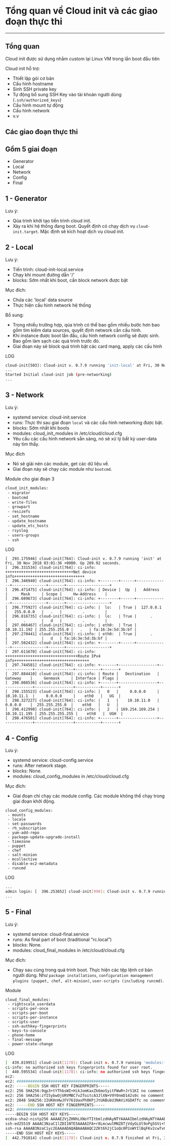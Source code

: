 # Tổng quan về Cloud init và các giao đoạn thực thi
---
## Tổng quan
Cloud init được sử dụng nhằm custom lại Linux VM trong lần boot đầu tiên

Cloud init hỗ trợ:
- Thiết lập gói cơ bản
- Cấu hình hostname
- Sinh SSH private key
- Tự động bổ sung SSH Key vào tài khoản người dùng (`.ssh/authorized_keys`)
- Cấu hình mount tự động
- Cấu hình network
- v.v

## Các giao đoạn thực thi
## Gồm 5 giai đoạn
- Generator
- Local
- Network
- Config
- Final

## 1 - Generator
Lưu ý:
- Qúa trình khởi tạo tiến trình cloud init.
- Xảy ra khi hệ thống đang boot. Quyết định có chạy dịch vụ `cloud-init.target`. Mặc định sẽ kích hoạt dịch vụ cloud init.

## 2 - Local
Lưu ý:
- Tiến trình: cloud-init-local.service
- Chạy khi mount đường dẫn '/'
- blocks: Sớm nhất khi boot, cần block network được bật

Mục đích:
- Chứa các 'local' data source
- Thực hiện cấu hình network hệ thống

Bổ sung:
- Trong nhiều trường hợp, qúa trình có thể bao gồm nhiều bước hơn bao gồm tìm kiếm data sources, quyết định network cần cấu hình.
- Khi instance được boot lần đầu, cấu hình network config sẽ được sinh. Bao gồm làm sạch các quá trình trước đó.
- Giai đoạn này sẽ block quá trình bật các card mạng, apply các cấu hình

LOG
```bash 
cloud-init[503]: Cloud-init v. 0.7.9 running 'init-local' at Fri, 30 Nov 2018 02:59:49 +0000. Up 182.97 seconds.
...
Started Initial cloud-init job (pre-networking)
...

```

## 3 - Network
Lưu ý:
- systemd service: cloud-init.service
- runs: Thực thi sau giai đoạn `local` và các cấu hình networking được bật.
- blocks: Sớm nhất khi boots
- modules: cloud_init_modules in /etc/cloud/cloud.cfg
- Yêu cầu các cấu hình network sẵn sàng, nó sẽ xử lý bất kỳ user-data này tìm thấy.

Mục đích
- Nó sẽ giải nén các module, get các dữ liệu về.
- Giai đoạn này sẽ chạy các module như `bootcmd`.

Module cho giai đoạn 3 
```bash
cloud_init_modules:
 - migrator
 - bootcmd
 - write-files
 - growpart
 - resizefs
 - set_hostname
 - update_hostname
 - update_etc_hosts
 - rsyslog
 - users-groups
 - ssh
```

LOG
```
[  293.175946] cloud-init[764]: Cloud-init v. 0.7.9 running 'init' at Fri, 30 Nov 2018 03:01:36 +0000. Up 289.92 seconds.
[  296.331534] cloud-init[764]: ci-info: ++++++++++++++++++++++++++++++Net device info+++++++++++++++++++++++++++++++
[  296.346940] cloud-init[764]: ci-info: +--------+------+--------------+---------------+-------+-------------------+
[  296.471475] cloud-init[764]: ci-info: | Device |  Up  |   Address    |      Mask     | Scope |     Hw-Address    |
[  296.609673] cloud-init[764]: ci-info: +--------+------+--------------+---------------+-------+-------------------+
[  296.775927] cloud-init[764]: ci-info: |  lo:   | True |  127.0.0.1   |   255.0.0.0   |   .   |         .         |
[  296.816735] cloud-init[764]: ci-info: |  lo:   | True |      .       |       .       |   d   |         .         |
[  297.066467] cloud-init[764]: ci-info: | eth0:  | True | 10.10.11.192 | 255.255.255.0 |   .   | fa:16:3e:5d:3b:bf |
[  297.270441] cloud-init[764]: ci-info: | eth0:  | True |      .       |       .       |   d   | fa:16:3e:5d:3b:bf |
[  297.502432] cloud-init[764]: ci-info: +--------+------+--------------+---------------+-------+-------------------+
[  297.611670] cloud-init[764]: ci-info: ++++++++++++++++++++++++++++++++Route IPv4 info+++++++++++++++++++++++++++++++++
[  297.744581] cloud-init[764]: ci-info: +-------+-----------------+--------------+-----------------+-----------+-------+
[  297.884410] cloud-init[764]: ci-info: | Route |   Destination   |   Gateway    |     Genmask     | Interface | Flags |
[  298.008536] cloud-init[764]: ci-info: +-------+-----------------+--------------+-----------------+-----------+-------+
[  298.155523] cloud-init[764]: ci-info: |   0   |     0.0.0.0     |  10.10.11.1  |     0.0.0.0     |    eth0   |   UG  |
[  298.327227] cloud-init[764]: ci-info: |   1   |    10.10.11.0   |   0.0.0.0    |  255.255.255.0  |    eth0   |   U   |
[  298.412998] cloud-init[764]: ci-info: |   2   | 169.254.169.254 | 10.10.11.195 | 255.255.255.255 |    eth0   |  UGH  |
[  298.476501] cloud-init[764]: ci-info: +-------+-----------------+--------------+-----------------+-----------+-------+
```

## 4 - Config
Lưu ý:
- systemd service: cloud-config.service
- runs: After network stage.
- blocks: None.
- modules: cloud_config_modules in /etc/cloud/cloud.cfg

Mục đích:
- Giai đoạn chỉ chạy các module config. Các module không thể chạy trong giai đoạn khởi động.

```
cloud_config_modules:
 - mounts
 - locale
 - set-passwords
 - rh_subscription
 - yum-add-repo
 - package-update-upgrade-install
 - timezone
 - puppet
 - chef
 - salt-minion
 - mcollective
 - disable-ec2-metadata
 - runcmd
```

LOG
```bash
...
admin login: [  396.253652] cloud-init[990]: Cloud-init v. 0.7.9 running 'modules:config' at Fri, 30 Nov 2018 03:03:13 +0000. Up 386.17 seconds.
...
```

## 5 - Final
Lưu ý:
- systemd service: cloud-final.service
- runs: As final part of boot (traditional “rc.local”)
- blocks: None.
- modules: cloud_final_modules in /etc/cloud/cloud.cfg

Mục đích:
- Chạy sau cùng trong quá trình boot. Thực hiện các tệp lệnh cơ bản người dùng. Như `package installations`, `configuration management plugins (puppet, chef, alt-minion)`, `user-scripts (including runcmd)`.

Module
```
cloud_final_modules:
 - rightscale_userdata
 - scripts-per-once
 - scripts-per-boot
 - scripts-per-instance
 - scripts-user
 - ssh-authkey-fingerprints
 - keys-to-console
 - phone-home
 - final-message
 - power-state-change
```

LOG
```bash
[  439.819951] cloud-init[1178]: Cloud-init v. 0.7.9 running 'modules:final' at Fri, 30 Nov 2018 03:04:01 +0000. Up 434.84 seconds.
ci-info: no authorized ssh keys fingerprints found for user root.
[  440.595534] cloud-init[1178]: ci-info: no authorized ssh keys fingerprints found for user root.
ec2: 
ec2: #############################################################
ec2: -----BEGIN SSH HOST KEY FINGERPRINTS-----
ec2: 256 SHA256:9qp3+tYThbsWI+HikJomKaxZk6moSyitFWwR+JrS1KI no comment (ECDSA)
ec2: 256 SHA256:zfI5ybwOjURVMBC7vZfoitcA3JlXN+V9Y0nmD142s0c no comment (ED25519)
ec2: 2048 SHA256:1IUKHnHwJFV761UaxPh0KPjJtUABubU3NAViXGDATfc no comment (RSA)
ec2: -----END SSH HOST KEY FINGERPRINTS-----
ec2: #############################################################
-----BEGIN SSH HOST KEY KEYS-----
ecdsa-sha2-nistp256 AAAAE2VjZHNhLXNoYTItbmlzdHAyNTYAAAAIbmlzdHAyNTYAAABBBOfwoVUOazc34REpOjQ3L+bUUGIMsodZfenVu6Vm5owTBwaGjTYSvmrwKJN1BN6R79CIWb9XGbEmMIjbVS6sJp8= 
ssh-ed25519 AAAAC3NzaC1lZDI1NTE5AAAAIFA+r8LmcwulMNZ8TjVdyGLUl9oPg5GVi+5AVcxpSq4s 
ssh-rsa AAAAB3NzaC1yc2EAAAADAQABAAABAQC2ZKt6h2jC1oQc0P2oWYIlBqFKv2cwTvG6kcfdgz83ygSHE/kEir7gZeM6WJ/2F804JWtdVYr95x5MAjK5rgPTv2b7Hl9FBjT5MTsxRDHrNI+Pog1U9CMrKFyDbmm0JAWttzCDG8s1I9/1CQx31GyZXKnLwv8U3CDRo3bTXG8C9//GhRySlIFVl7VeExHaueo0H02uVknRZcXbgA4ZYibryyBtPg2nw/B6db0P6eOSmrybqpJynkbtCajgsSWP2NbIRmQmzFgCwJUsrUBiH6u3UGiveFQg0xwxP+Uwzg1jxM72eqcxAsCeSRaNsNcV0K1e/CG7NExsn2/NKIqdCkz/ 
-----END SSH HOST KEY KEYS-----
[  442.791014] cloud-init[1178]: Cloud-init v. 0.7.9 finished at Fri, 30 Nov 2018 03:04:09 +0000. Datasource DataSourceOpenStack [net,ver=2].  Up 442.49 seconds
```
